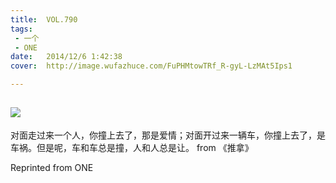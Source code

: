 ```yaml
---
title:	VOL.790
tags:
 - 一个
 - ONE
date:	2014/12/6 1:42:38
cover:	http://image.wufazhuce.com/FuPHMtowTRf_R-gyL-LzMAt5Ips1

---
```

![](http://image.wufazhuce.com/FuPHMtowTRf_R-gyL-LzMAt5Ips1)
---

对面走过来一个人，你撞上去了，那是爱情；对面开过来一辆车，你撞上去了，是车祸。但是呢，车和车总是撞，人和人总是让。 from 《推拿》
 
Reprinted from ONE
